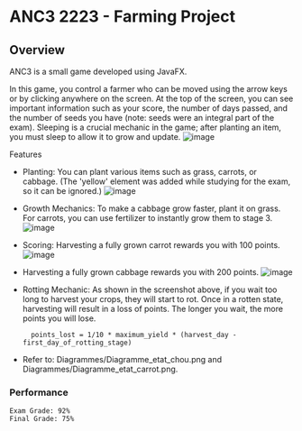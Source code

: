 # ANC3 2223 - Farming Project
## Overview

ANC3 is a small game developed using JavaFX.

In this game, you control a farmer who can be moved using the arrow keys or by clicking anywhere on the screen. At the top of the screen, you can see important information such as your score, the number of days passed, and the number of seeds you have (note: seeds were an integral part of the exam). Sleeping is a crucial mechanic in the game; after planting an item, you must sleep to allow it to grow and update.
![image](https://github.com/user-attachments/assets/807c7e66-82e5-4a26-ab10-4539cc276e77)

Features

- Planting: You can plant various items such as grass, carrots, or cabbage. (The 'yellow' element was added while studying for the exam, so it can be ignored.)
![image](https://github.com/user-attachments/assets/6a57a7ac-999f-477e-9b51-ff712a19820d)

- Growth Mechanics: To make a cabbage grow faster, plant it on grass. For carrots, you can use fertilizer to instantly grow them to stage 3.
![image](https://github.com/user-attachments/assets/d7a67547-977b-46ce-8e15-82b587000fcc)

- Scoring: Harvesting a fully grown carrot rewards you with 100 points.
![image](https://github.com/user-attachments/assets/acdd52e2-7332-4281-a1e0-2e3c5cf408b1)

- Harvesting a fully grown cabbage rewards you with 200 points.
![image](https://github.com/user-attachments/assets/730c37bc-04cb-4f26-9d1d-6131e9109f47)

- Rotting Mechanic: As shown in the screenshot above, if you wait too long to harvest your crops, they will start to rot. Once in a rotten state, harvesting will result in a loss of points. The longer you wait, the more points you will lose.
    
        points_lost = 1/10 * maximum_yield * (harvest_day - first_day_of_rotting_stage)
- Refer to: Diagrammes/Diagramme_etat_chou.png and Diagrammes/Diagramme_etat_carrot.png.



### Performance

    Exam Grade: 92%
    Final Grade: 75%
